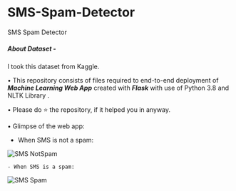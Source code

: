 # SMS-Spam-Detector
SMS Spam Detector

<h5>About Dataset - </h5> <p>I took this dataset from Kaggle.</p>




• This repository consists of files required to end-to-end deployment of ___Machine Learning Web App___ created with ___Flask___ 
  with use of Python 3.8 and NLTK Library .

• Please do ⭐ the repository, if it helped you in anyway.

• Glimpse of the web app:
    
   - When SMS is not a spam:
   
   ![SMS NotSpam](https://user-images.githubusercontent.com/46351101/142047338-31d4949b-0a93-47ef-9aa4-6d2593c70dbb.gif)


    - When SMS is a spam:
    
   ![SMS Spam](https://user-images.githubusercontent.com/46351101/142047385-cf52fe36-7fde-4625-9279-dfb38ddeea03.gif)
    
    



